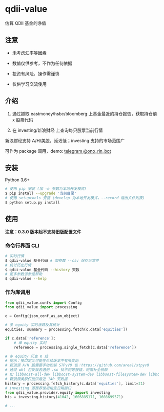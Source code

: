 # qdii-value

估算 QDII 基金的净值

## 注意

- 未考虑汇率等因素

- 数值仅供参考，不作为任何依据

- 投资有风险，操作需谨慎

- 仅供学习交流使用

## 介绍

1. 通过抓取 eastmoney/hsbc/bloomberg 上基金最近的持仓报告，获取持仓前 x 股票代码

2. 在 investing/新浪财经 上查询每只股票当前行情

新浪财经支持 A/H/美股，延迟低；investing 支持的市场范围广

可作为 package 调用，demo: [telegram @ono_rin_bot](https://t.me/ono_rin_bot)

## 安装

Python 3.6+

```bash
# 使用 pip 安装 (加 -e 参数为本地开发模式)
$ pip install --upgrade '当前目录'
# 使用 setuptools 安装 (develop 为本地开发模式，--record 输出文件列表)
$ python setup.py install
```

## 使用

**注意：0.3.0 版本起不支持旧版配置文件**

### 命令行界面 CLI

```bash
# 实时行情
$ qdii-value 基金代码 # 加参数 --csv 保存至文件
# 统计历史行情
$ qdii-value 基金代码 --history 天数
# 更多参数请参见帮助
$ qdii-value --help
```

### 作为库调用

```python
from qdii_value.confs import Config
from qdii_value import processing

c = Config(json_conf_as_an_object)

# 多 equity 实时涨跌及其统计
equities, summary = processing.fetch(c.data['equities'])

if c.data['reference']:
    # 单 equity 实时
    reference = processing.single_fetch(c.data['reference'])

# 多 equity 历史 K 线
# 提示：接口定义可能在后续版本中有所变动
# 新浪源 A/H 股需要手动安装 STPyV8 包：https://github.com/area1/stpyv8
# 通过 whl 包安装若遇到 .so 找不到等报错，则需补全依赖
# 如 libboost-all-dev libboost-system-dev libboost-filesystem-dev libboost-thread-dev
# 新浪源美股仅提供最近 140 天数据
history = processing.fetch_history(c.data['equities'], limit=21)
# investing 源推荐使用指定日期接口
from qdii_value.provider.equity import investing
his = investing.history(41042, 1606885171, 1608699571)

# ...
```
